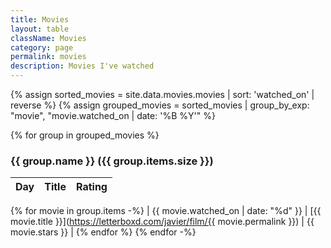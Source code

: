 ```yaml
---
title: Movies
layout: table
className: Movies
category: page
permalink: movies
description: Movies I've watched
---
```


{% assign sorted_movies = site.data.movies.movies | sort: 'watched_on' | reverse %}
{% assign grouped_movies = sorted_movies | group_by_exp: "movie", "movie.watched_on | date: '%B %Y'" %}

{% for group in grouped_movies %}

### {{ group.name }} ({{ group.items.size }})

| Day     | Title   |  Rating    |
|:--------|:--------|:-----------|
{% for movie in group.items -%}
| {{ movie.watched_on | date: "%d" }} | [{{ movie.title }}](https://letterboxd.com/javier/film/{{ movie.permalink }}) | {{ movie.stars }} |
{% endfor %}
{% endfor -%}
